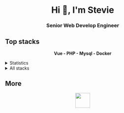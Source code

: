<h1 align="center">Hi 👋, I'm Stevie</h1>
<h3 align="center">Senior Web Develop Engineer</h3>

## Top stacks

<p align='center'>
<b>Vue - PHP - Mysql - Docker</b>
</p>

<details>
  <summary>Statistics</summary>
  
[![StevieYu's GitHub stats](https://github-readme-stats.vercel.app/api?username=stevieyu)](https://github.com/stevieyu)
[![Top Langs](https://github-readme-stats.vercel.app/api/top-langs/?username=stevieyu&layout=compact)](https://github.com/stevieyu)
  
</details>

<details>
<summary>All stacks</summary>

| Stack          | Name                        | Experience |
| -------------- | --------------------------- | ---------- |
| Full-stack     | JavaScript                  | 6+ years   |
| Full-stack     | TypeScript                  | 4+ years   |
| Frontend       | HTML / CSS / Flexbox        | 6+ years   |
| Frontend       | SVG / SVG Animation         | 1+ years   |
| Frontend       | Vue (+ Router & Vuex)       | 4+ years   |
| Frontend       | jQuery                      | 2+ years   |
| Frontend       | React / Svelte              | ~3 month   |
| Backend        | PHP                         | 6+ years   |
| Backend        | Laravel                     | 4+ years   |
| Backend        | Node.js                     | 1+ years   |
| Backend        | REST/CRUD API               | 4+ years   |
| Backend        | Serverless API              | 1+ years   |
| Backend        | GraphQL / OpenAPI (Swagger) | 1+ years   |
| Bundler        | Rollup / Webpack            | 4+ years   |
| Testing        | Jest, Cypress               | 1+ years   |
| Database       | MySQL (via ORM)             | 3+ years   |
| Database       | Redis                       | 1+ years   |
| Database       | MongoDB                     | ~2 month   |
| DevOps         | Linux / SSH / Bash          | 4+ years   |
| DevOps         | Travis CI                   | 1+ years   |
| DevOps         | Circle CI                   | 1+ years   |
| DevOps         | Docker                      | 4+ years   |
| DevOps         | Ansible                     | 1+ year    |
| AI             | Tensorflow / Keras          | ~6 month   |

</details>

## More

<p align="center">
          <a href="https://github.com/stevieyu" target="_blank" alt="GitHub">
            <img width="48" height="48" src="https://github.com/dalisoft/config/raw/master/signature/github.png" />
          </a>
</p>


<!--
**stevieyu/stevieyu** is a ✨ _special_ ✨ repository because its `README.md` (this file) appears on your GitHub profile.

Here are some ideas to get you started:

- 🔭 I’m currently working on ...
- 🌱 I’m currently learning ...
- 👯 I’m looking to collaborate on ...
- 🤔 I’m looking for help with ...
- 💬 Ask me about ...
- 📫 How to reach me: ...
- 😄 Pronouns: ...
- ⚡ Fun fact: ...
-->
